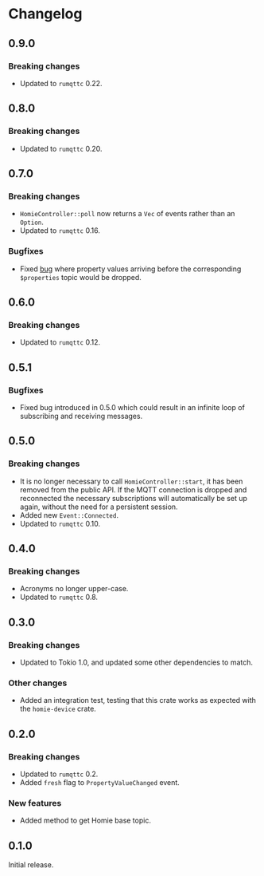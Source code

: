 # Changelog

## 0.9.0

### Breaking changes

- Updated to `rumqttc` 0.22.

## 0.8.0

### Breaking changes

- Updated to `rumqttc` 0.20.

## 0.7.0

### Breaking changes

- `HomieController::poll` now returns a `Vec` of events rather than an `Option`.
- Updated to `rumqttc` 0.16.

### Bugfixes

- Fixed [bug](https://github.com/alsuren/mijia-homie/issues/227) where property values arriving
  before the corresponding `$properties` topic would be dropped.

## 0.6.0

### Breaking changes

- Updated to `rumqttc` 0.12.

## 0.5.1

### Bugfixes

- Fixed bug introduced in 0.5.0 which could result in an infinite loop of subscribing and receiving
  messages.

## 0.5.0

### Breaking changes

- It is no longer necessary to call `HomieController::start`, it has been removed from the public
  API. If the MQTT connection is dropped and reconnected the necessary subscriptions will
  automatically be set up again, without the need for a persistent session.
- Added new `Event::Connected`.
- Updated to `rumqttc` 0.10.

## 0.4.0

### Breaking changes

- Acronyms no longer upper-case.
- Updated to `rumqttc` 0.8.

## 0.3.0

### Breaking changes

- Updated to Tokio 1.0, and updated some other dependencies to match.

### Other changes

- Added an integration test, testing that this crate works as expected with the `homie-device`
  crate.

## 0.2.0

### Breaking changes

- Updated to `rumqttc` 0.2.
- Added `fresh` flag to `PropertyValueChanged` event.

### New features

- Added method to get Homie base topic.

## 0.1.0

Initial release.
